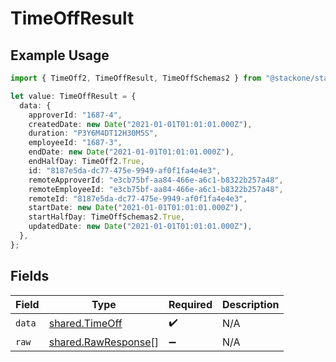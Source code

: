 # TimeOffResult

## Example Usage

```typescript
import { TimeOff2, TimeOffResult, TimeOffSchemas2 } from "@stackone/stackone-client-ts/sdk/models/shared";

let value: TimeOffResult = {
  data: {
    approverId: "1687-4",
    createdDate: new Date("2021-01-01T01:01:01.000Z"),
    duration: "P3Y6M4DT12H30M5S",
    employeeId: "1687-3",
    endDate: new Date("2021-01-01T01:01:01.000Z"),
    endHalfDay: TimeOff2.True,
    id: "8187e5da-dc77-475e-9949-af0f1fa4e4e3",
    remoteApproverId: "e3cb75bf-aa84-466e-a6c1-b8322b257a48",
    remoteEmployeeId: "e3cb75bf-aa84-466e-a6c1-b8322b257a48",
    remoteId: "8187e5da-dc77-475e-9949-af0f1fa4e4e3",
    startDate: new Date("2021-01-01T01:01:01.000Z"),
    startHalfDay: TimeOffSchemas2.True,
    updatedDate: new Date("2021-01-01T01:01:01.000Z"),
  },
};
```

## Fields

| Field                                                             | Type                                                              | Required                                                          | Description                                                       |
| ----------------------------------------------------------------- | ----------------------------------------------------------------- | ----------------------------------------------------------------- | ----------------------------------------------------------------- |
| `data`                                                            | [shared.TimeOff](../../../sdk/models/shared/timeoff.md)           | :heavy_check_mark:                                                | N/A                                                               |
| `raw`                                                             | [shared.RawResponse](../../../sdk/models/shared/rawresponse.md)[] | :heavy_minus_sign:                                                | N/A                                                               |